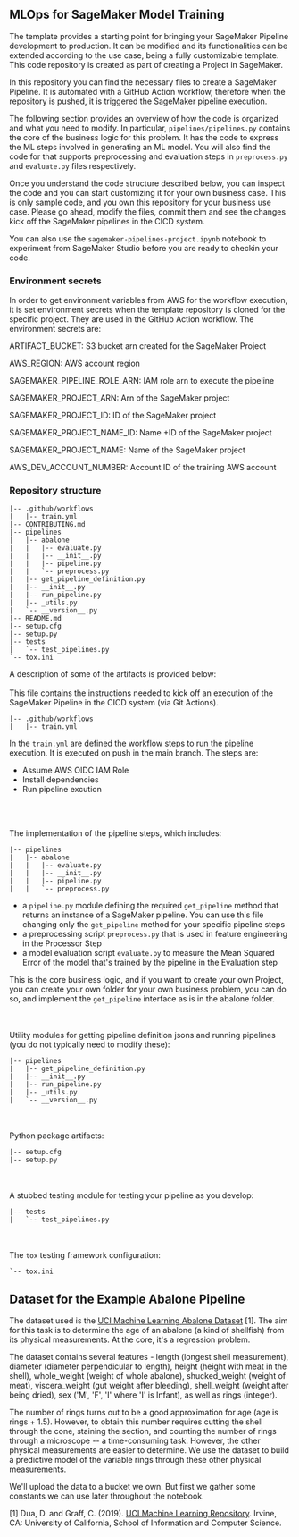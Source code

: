 ## MLOps for SageMaker Model Training


The template provides a starting point for bringing your SageMaker Pipeline development to production. It can be modified and its functionalities can be extended according to the use case, being a fully customizable template. This code repository is created as part of creating a Project in SageMaker.

In this repository you can find the necessary files to create a SageMaker Pipeline. It is automated with a GitHub Action workflow, therefore when the repository is pushed, it is triggered the SageMaker pipeline execution.

The following section provides an overview of how the code is organized and what you need to modify. In particular, `pipelines/pipelines.py` contains the core of the business logic for this problem. It has the code to express the ML steps involved in generating an ML model. You will also find the code for that supports preprocessing and evaluation steps in `preprocess.py` and `evaluate.py` files respectively.

Once you understand the code structure described below, you can inspect the code and you can start customizing it for your own business case. This is only sample code, and you own this repository for your business use case. Please go ahead, modify the files, commit them and see the changes kick off the SageMaker pipelines in the CICD system.

You can also use the `sagemaker-pipelines-project.ipynb` notebook to experiment from SageMaker Studio before you are ready to checkin your code.

### Environment secrets

In order to get environment variables from AWS for the workflow execution, it is set environment secrets when the template repository is cloned for the specific project. They are used in the GitHub Action workflow.
The environment secrets are:

ARTIFACT_BUCKET: S3 bucket arn created for the SageMaker Project

AWS_REGION: AWS account region

SAGEMAKER_PIPELINE_ROLE_ARN: IAM role arn to execute the pipeline

SAGEMAKER_PROJECT_ARN: Arn of the SageMaker project

SAGEMAKER_PROJECT_ID: ID of the SageMaker project

SAGEMAKER_PROJECT_NAME_ID: Name +ID of the SageMaker project

SAGEMAKER_PROJECT_NAME: Name of the SageMaker project

AWS_DEV_ACCOUNT_NUMBER: Account ID of the training AWS account

### Repository structure

```
|-- .github/workflows
|   |-- train.yml
|-- CONTRIBUTING.md
|-- pipelines
|   |-- abalone
|   |   |-- evaluate.py
|   |   |-- __init__.py
|   |   |-- pipeline.py
|   |   `-- preprocess.py
|   |-- get_pipeline_definition.py
|   |-- __init__.py
|   |-- run_pipeline.py
|   |-- _utils.py
|   `-- __version__.py
|-- README.md
|-- setup.cfg
|-- setup.py
|-- tests
|   `-- test_pipelines.py
`-- tox.ini
```

A description of some of the artifacts is provided below:
<br/><br/>
This file contains the instructions needed to kick off an execution of the SageMaker Pipeline in the CICD system (via Git Actions).

```
|-- .github/workflows
|   |-- train.yml
```

In the `train.yml` are defined the workflow steps to run the pipeline execution. It is executed on push in the main branch. The steps are:

- Assume AWS OIDC IAM Role
- Install dependencies
- Run pipeline excution

<br/><br/>

The implementation of the pipeline steps, which includes:

```
|-- pipelines
|   |-- abalone
|   |   |-- evaluate.py
|   |   |-- __init__.py
|   |   |-- pipeline.py
|   |   `-- preprocess.py

```

- a `pipeline.py` module defining the required `get_pipeline` method that returns an instance of a SageMaker pipeline. You can use this file changing only the `get_pipeline` method for your specific pipeline steps
- a preprocessing script `preprocess.py` that is used in feature engineering in the Processor Step
- a model evaluation script `evaluate.py` to measure the Mean Squared Error of the model that's trained by the pipeline in the Evaluation step

This is the core business logic, and if you want to create your own Project, you can create your own folder for your own business problem, you can do so, and implement the `get_pipeline` interface as is in the abalone folder.

<br/><br/>
Utility modules for getting pipeline definition jsons and running pipelines (you do not typically need to modify these):

```
|-- pipelines
|   |-- get_pipeline_definition.py
|   |-- __init__.py
|   |-- run_pipeline.py
|   |-- _utils.py
|   `-- __version__.py
```

<br/><br/>
Python package artifacts:

```
|-- setup.cfg
|-- setup.py
```

<br/><br/>
A stubbed testing module for testing your pipeline as you develop:

```
|-- tests
|   `-- test_pipelines.py
```

<br/><br/>
The `tox` testing framework configuration:

```
`-- tox.ini
```

## Dataset for the Example Abalone Pipeline

The dataset used is the [UCI Machine Learning Abalone Dataset](https://archive.ics.uci.edu/ml/datasets/abalone) [1]. The aim for this task is to determine the age of an abalone (a kind of shellfish) from its physical measurements. At the core, it's a regression problem.

The dataset contains several features - length (longest shell measurement), diameter (diameter perpendicular to length), height (height with meat in the shell), whole_weight (weight of whole abalone), shucked_weight (weight of meat), viscera_weight (gut weight after bleeding), shell_weight (weight after being dried), sex ('M', 'F', 'I' where 'I' is Infant), as well as rings (integer).

The number of rings turns out to be a good approximation for age (age is rings + 1.5). However, to obtain this number requires cutting the shell through the cone, staining the section, and counting the number of rings through a microscope -- a time-consuming task. However, the other physical measurements are easier to determine. We use the dataset to build a predictive model of the variable rings through these other physical measurements.

We'll upload the data to a bucket we own. But first we gather some constants we can use later throughout the notebook.

[1] Dua, D. and Graff, C. (2019). [UCI Machine Learning Repository](http://archive.ics.uci.edu/ml). Irvine, CA: University of California, School of Information and Computer Science.
